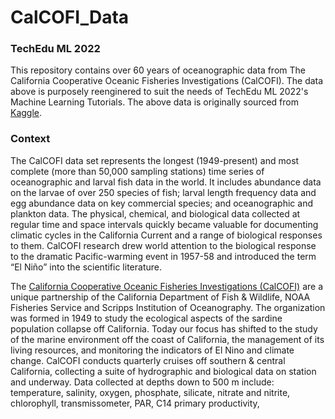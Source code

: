 # CalCOFI_Data

<h3>TechEdu ML 2022</h3>

<p>This repository contains over 60 years of oceanographic data from The California Cooperative Oceanic Fisheries Investigations (CalCOFI). The data above is purposely reenginered to suit the needs of TechEdu ML 2022's Machine Learning Tutorials. The above data is originally sourced from 
<a href='https://www.kaggle.com/datasets/sohier/calcofi'>Kaggle</a>.</p>


<h3>Context</h3>

The CalCOFI data set represents the longest (1949-present) and most complete (more than 50,000 sampling stations) time series of oceanographic and larval fish data in the world. It includes abundance data on the larvae of over 250 species of fish; larval length frequency data and egg abundance data on key commercial species; and oceanographic and plankton data. The physical, chemical, and biological data collected at regular time and space intervals quickly became valuable for documenting climatic cycles in the California Current and a range of biological responses to them. CalCOFI research drew world attention to the biological response to the dramatic Pacific-warming event in 1957-58 and introduced the term “El Niño” into the scientific literature.

The <a href='http://calcofi.org/about-calcofi.html'>California Cooperative Oceanic Fisheries Investigations (CalCOFI)</a> are a unique partnership of the California Department of Fish & Wildlife, NOAA Fisheries Service and Scripps Institution of Oceanography. The organization was formed in 1949 to study the ecological aspects of the sardine population collapse off California. Today our focus has shifted to the study of the marine environment off the coast of California, the management of its living resources, and monitoring the indicators of El Nino and climate change. CalCOFI conducts quarterly cruises off southern & central California, collecting a suite of hydrographic and biological data on station and underway. Data collected at depths down to 500 m include: temperature, salinity, oxygen, phosphate, silicate, nitrate and nitrite, chlorophyll, transmissometer, PAR, C14 primary productivity, 
